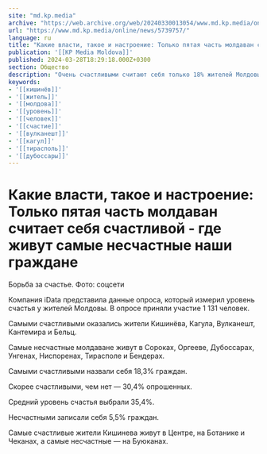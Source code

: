 ```yaml
---
site: "md.kp.media"
archive: "https://web.archive.org/web/20240330013054/www.md.kp.media/online/news/5739757/"
url: "https://www.md.kp.media/online/news/5739757/"
language: ru
title: "Какие власти, такое и настроение: Только пятая часть молдаван считает себя счастливой - где живут самые несчастные наши граждане"
publication: '[[KP Media Moldova]]'
published: 2024-03-28T18:29:18.000Z+0300
section: Общество
description: "Очень счастливыми считают себя только 18% жителей Молдовы"
keywords:
- '[[кишинёв]]'
- '[[житель]]'
- '[[молдова]]'
- '[[уровень]]'
- '[[человек]]'
- '[[счастие]]'
- '[[вулканешт]]'
- '[[кагул]]'
- '[[тирасполь]]'
- '[[дубоссары]]'
---
```


# Какие власти, такое и настроение: Только пятая часть молдаван считает себя счастливой - где живут самые несчастные наши граждане

Борьба за счастье. Фото: соцсети

Компания iData представила данные опроса, который измерил уровень счастья у жителей Молдовы. В опросе приняли участие 1 131 человек.

Самыми счастливыми оказались жители Кишинёва, Кагула, Вулканешт, Кантемира и Бельц.

Самые несчастные молдаване живут в Сороках, Оргееве, Дубоссарах, Унгенах, Ниспоренах, Тирасполе и Бендерах.

Самыми счастливыми назвали себя 18,3% граждан.

Скорее счастливыми, чем нет — 30,4% опрошенных.

Средний уровень счастья выбрали 35,4%.

Несчастными записали себя 5,5% граждан.

Самые счастливые жители Кишинева живут в Центре, на Ботанике и Чеканах, а самые несчастные — на Буюканах.